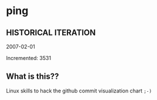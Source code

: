 # ping

## HISTORICAL ITERATION
2007-02-01

Incremented: 3531

## What is this?? 
Linux skills to hack the github commit visualization chart `;-)`
